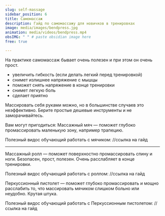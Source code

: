```yaml
---
slug: self-massage
sidebar_position: 6
title: Самомассаж
description: Гайд по самомассажу для новичков в тренировках
image: media/images/bendpress.jpg
animation: media/videos/bendpress.mp4
obsIMG: " " # paste obsidian image here
free: true

---
```




На практике самомассаж бывает очень полезен и при этом он очень прост.
- увеличить гибкость (если делать легкий перед тренировкой)
- снимет излишнее напряжение с мышцы
- поможет снять напряжение в конце тренировки
- снимет легкую боль
- сделает приятно

Массировать себя руками можно, но в большинстве случаев это неэффективно. Берите простые дешевые инструменты и не заморачивайтесь.

Вам могут пригодиться:
Массажный мяч — поможет глубоко промассировать маленькую зону, например трапецию.

Полезный видос обучающий работать с мячиком:
//ссылка на гайд

---

Массажный ролл — поможет поверхностно промассировать спину и ноги. Безопасен, прост, полезен. Очень расслабляет в конце тренировки.

Полезный видос обучающий работать с роллом:
//ссылка на гайд


Перкуссионный пистолет — поможет глубоко промассировать и мощно расслабить то, что массировать мячиком слишком больно или неудобно. Крутая штука.

Полезный видос обучающий работать с Перкуссионным пистолетом:
//ссылка на гайд
